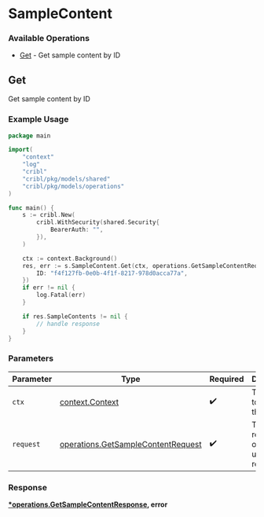 # SampleContent

### Available Operations

* [Get](#get) - Get sample content by ID

## Get

Get sample content by ID

### Example Usage

```go
package main

import(
	"context"
	"log"
	"cribl"
	"cribl/pkg/models/shared"
	"cribl/pkg/models/operations"
)

func main() {
    s := cribl.New(
        cribl.WithSecurity(shared.Security{
            BearerAuth: "",
        }),
    )

    ctx := context.Background()
    res, err := s.SampleContent.Get(ctx, operations.GetSampleContentRequest{
        ID: "f4f127fb-0e0b-4f1f-8217-978d0acca77a",
    })
    if err != nil {
        log.Fatal(err)
    }

    if res.SampleContents != nil {
        // handle response
    }
}
```

### Parameters

| Parameter                                                                                | Type                                                                                     | Required                                                                                 | Description                                                                              |
| ---------------------------------------------------------------------------------------- | ---------------------------------------------------------------------------------------- | ---------------------------------------------------------------------------------------- | ---------------------------------------------------------------------------------------- |
| `ctx`                                                                                    | [context.Context](https://pkg.go.dev/context#Context)                                    | :heavy_check_mark:                                                                       | The context to use for the request.                                                      |
| `request`                                                                                | [operations.GetSampleContentRequest](../../models/operations/getsamplecontentrequest.md) | :heavy_check_mark:                                                                       | The request object to use for the request.                                               |


### Response

**[*operations.GetSampleContentResponse](../../models/operations/getsamplecontentresponse.md), error**

